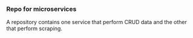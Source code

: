 ### Repo for microservices
A repository contains one service that perform CRUD data and the other that perform scraping.
